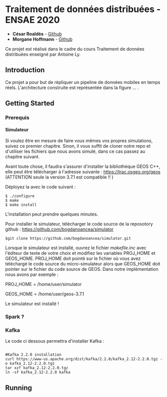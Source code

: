 # Traitement de données distribuées - ENSAE 2020

* **César Roaldès**  - [Github](https://github.com/RoaldesCesar)
* **Morgane Hoffmann**  - [Github](https://github.com/cerezamo)


Ce projet est réalisé dans le cadre du cours Traitement de données distribuées enseigné par Antoine Ly. 

## Introduction 

Ce projet a pour but de répliquer un pipeline de données mobiles en temps réels. L'architecture construite est représentée dans la figure ... . 


## Getting Started
### Prerequis

#### Simulateur
Si voulez être en mesure de faire vous mêmes vos propres simulations, suivez ce premier chapitre. Sinon, il vous suffit de cloner notre repo et d'utiliser les fichiers que nous avons simulé, dans ce cas passez au chapitre suivant. 

Avant toute chose, il faudra s'assurer d'installer la bibliothèque GEOS C++, elle peut être télécharger à l'adresse suivante :  https://trac.osgeo.org/geos (ATTENTION seule la version 3.7.1 est compatible !! )

Déployez la avec le code suivant : 

```
$ ./configure
$ make
$ make install
```
L'installation peut prendre quelques minutes. 


Pour installer le simulateur, télécharger le code source de la reposotory github : https://github.com/bogdanoancea/simulator 

```
$git clone https://github.com/bogdanoancea/simulator.git
```

Lorsque le simulateur est installé, ouvrez le fichier *makefile.inc* avec l'éditeur de texte de votre choix et modifiez les variables PROJ_HOME et GEOS_HOME. PROJ_HOME doit pointé sur le fichier où vous avez téléchargé le code source du micro-simulateur alors que GEOS_HOME doit pointer sur le fichier du code source de GEOS. Dans notre implémentation nous avons par exemple : 

PROJ_HOME = /home/user/simulator

GEOS_HOME = /home/user/geos-3.7.1


Le simulateur est installé ! 

### Spark ? 

### Kafka

Le code ci dessous permettra d'installer Kafka : 

```

#Kafka 2.2.0 installation
curl https://www-us.apache.org/dist/kafka/2.2.0/kafka_2.12-2.2.0.tgz -o kafka_2.12-2.2.0.tgz
tar xzf kafka_2.12-2.2.0.tgz
ln -sf kafka_2.12-2.2.0 kafka

```


## Running 










